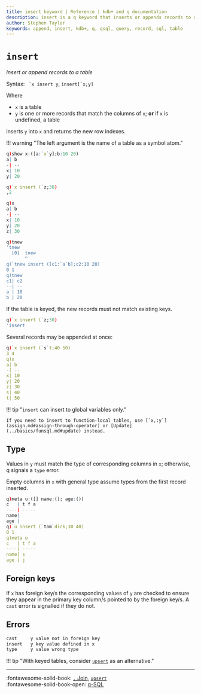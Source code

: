 ```yaml
---
title: insert keyword | Reference | kdb+ and q documentation
description: insert is a q keyword that inserts or appends records to a table.
author: Stephen Taylor
keywords: append, insert, kdb+, q, qsql, query, record, sql, table
---
```

# `insert`




_Insert or append records to a table_

Syntax: `` `x insert y``, ``insert[`x;y]``

Where 

-  `x` is a table 
-  `y` is one or more records that match the columns of `x`; **or** if `x` is undefined, a table

inserts `y` into `x` and returns the new row indexes. 

!!! warning "The left argument is the name of a table as a symbol atom."

```q
q)show x:([a:`x`y];b:10 20)
a| b
-| --
x| 10
y| 20

q)`x insert (`z;30)
,2

q)x
a| b
-| --
x| 10
y| 20
z| 30

q)tnew
'tnew
  [0]  tnew
       ^
q)`tnew insert ([c1:`a`b];c2:10 20)
0 1
q)tnew
c1| c2
--| --
a | 10
b | 20
```

If the table is keyed, the new records must not match existing keys.

```q
q)`x insert (`z;30)
'insert
```

Several records may be appended at once:

```q
q)`x insert (`s`t;40 50)
3 4
q)x
a| b
-| --
x| 10
y| 20
z| 30
s| 40
t| 50
```

!!! tip "`insert` can insert to global variables only."

    If you need to insert to function-local tables, use [`x,:y`](assign.md#assign-through-operator) or [Update](../basics/funsql.md#update) instead.


## Type

Values in `y` must match the type of corresponding columns in `x`; otherwise, q signals a `type` error.

Empty columns in `x` with general type assume types from the first record inserted. 

```q
q)meta u:([] name:(); age:())
c   | t f a
----| -----
name|
age |
q)`u insert (`tom`dick;30 40)
0 1
q)meta u
c   | t f a
----| -----
name| s
age | j
```


## Foreign keys

If `x` has foreign key/s the corresponding values of `y` are checked to ensure they appear in the primary key column/s pointed to by the foreign key/s. 
A `cast` error is signalled if they do not.


## Errors

```txt
cast     y value not in foreign key
insert   y key value defined in x
type     y value wrong type
```

!!! tip "With keyed tables, consider [`upsert`](upsert.md) as an alternative."

----
:fontawesome-solid-book: 
[`,` Join](join.md),
[`upsert`](upsert.md)
<br>
:fontawesome-solid-book-open: 
[q-SQL](../basics/qsql.md)


